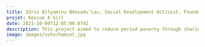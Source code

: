 ```yaml
---
title: Idris Bilyaminu Ndasadu'Lau, Social Development Activist, Founder of YAPD4Africa, Nigeria
projet: Rescue A Girl
date: 2021-10-09T12:05:00.074Z
description: This project aimed to reduce period poverty through sharing adequate information and skills to support marginalised women and girls regardless of where they lived around Nigeria. In 2020 during the International Girl Day, this project impacted over 300 women and girls with free sanitary pads around northern Nigeria. But after our 2020 project report we understand that sanitary pads are not the best solution to end period poverty and financial inequality for women and girls around the world. In 2021, we design a sustainable solution strategy to support these women and girls through reusable pads products. 
image: images/vote/hamzat.jpg
---
```

